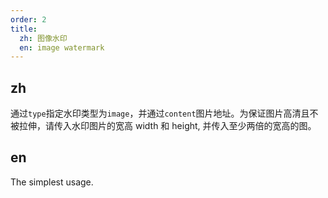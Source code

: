 ```yaml
---
order: 2
title:
  zh: 图像水印
  en: image watermark
---
```


## zh

通过`type`指定水印类型为`image`，并通过`content`图片地址。为保证图片高清且不被拉伸，请传入水印图片的宽高 width 和 height, 并传入至少两倍的宽高的图。

## en

The simplest usage.
